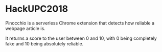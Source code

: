 # HackUPC2018
Pinocchio is a serverless Chrome extension that detects how reliable a webpage article is. 

It returns a score to the user between 0 and 10, with 0 being completely fake and 10 being absolutely reliable.

